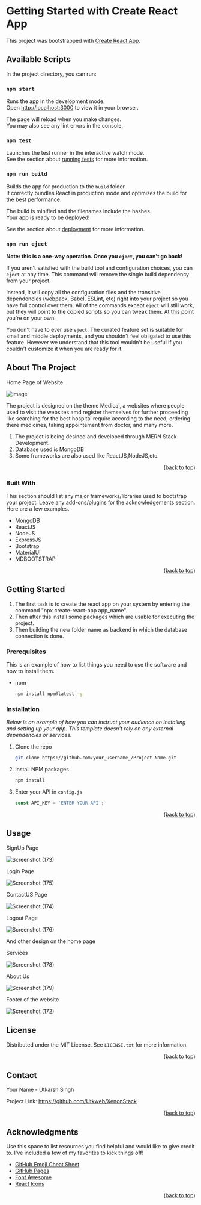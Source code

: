 # Getting Started with Create React App

This project was bootstrapped with [Create React App](https://github.com/facebook/create-react-app).

## Available Scripts

In the project directory, you can run:

### `npm start`

Runs the app in the development mode.\
Open [http://localhost:3000](http://localhost:3000) to view it in your browser.

The page will reload when you make changes.\
You may also see any lint errors in the console.

### `npm test`

Launches the test runner in the interactive watch mode.\
See the section about [running tests](https://facebook.github.io/create-react-app/docs/running-tests) for more information.

### `npm run build`

Builds the app for production to the `build` folder.\
It correctly bundles React in production mode and optimizes the build for the best performance.

The build is minified and the filenames include the hashes.\
Your app is ready to be deployed!

See the section about [deployment](https://facebook.github.io/create-react-app/docs/deployment) for more information.

### `npm run eject`

**Note: this is a one-way operation. Once you `eject`, you can't go back!**

If you aren't satisfied with the build tool and configuration choices, you can `eject` at any time. This command will remove the single build dependency from your project.

Instead, it will copy all the configuration files and the transitive dependencies (webpack, Babel, ESLint, etc) right into your project so you have full control over them. All of the commands except `eject` will still work, but they will point to the copied scripts so you can tweak them. At this point you're on your own.

You don't have to ever use `eject`. The curated feature set is suitable for small and middle deployments, and you shouldn't feel obligated to use this feature. However we understand that this tool wouldn't be useful if you couldn't customize it when you are ready for it.

## About The Project

Home Page of Website

![image](https://user-images.githubusercontent.com/69459568/200961202-20ad7c50-2f3f-4cec-9305-914ecbf77c8d.png)



The project is designed on the theme Medical, a websites where people used to visit the websites amd register themselves for further proceeding like searching for the best hospital require according to the need, ordering there medicines, taking appointement from doctor, and many more.
1. The project is being desined and developed through MERN Stack Development.
2. Database used is MongoDB
3. Some frameworks are also used like ReactJS,NodeJS,etc.



<p align="right">(<a href="#readme-top">back to top</a>)</p>



### Built With

This section should list any major frameworks/libraries used to bootstrap your project. Leave any add-ons/plugins for the acknowledgements section. Here are a few examples.

* MongoDB
* ReactJS
* NodeJS
* ExpressJS
* Bootstrap
* MaterialUI
* MDBOOTSTRAP

<p align="right">(<a href="#readme-top">back to top</a>)</p>



<!-- GETTING STARTED -->
## Getting Started

1. The first task is to create the react app on your system by entering the command "npx create-react-app app_name".
2. Then after this install some packages which are usable for executing the project.
3. Then building the new folder name as backend in which the database connection is done.

### Prerequisites

This is an example of how to list things you need to use the software and how to install them.
* npm
  ```sh
  npm install npm@latest -g
  ```

### Installation

_Below is an example of how you can instruct your audience on installing and setting up your app. This template doesn't rely on any external dependencies or services._


1. Clone the repo
   ```sh
   git clone https://github.com/your_username_/Project-Name.git
   ```
2. Install NPM packages
   ```sh
   npm install
   ```
3. Enter your API in `config.js`
   ```js
   const API_KEY = 'ENTER YOUR API';
   ```

<p align="right">(<a href="#readme-top">back to top</a>)</p>



<!-- USAGE EXAMPLES -->
## Usage
SignUp Page 

![Screenshot (173)](https://user-images.githubusercontent.com/69459568/200960783-6f749fc5-148f-47c5-a4e6-deccb2f21ee0.png)

Login Page

![Screenshot (175)](https://user-images.githubusercontent.com/69459568/200960813-4a0c6560-3e32-4ba5-99a3-9437d8dc7e48.png)

ContactUS Page

![Screenshot (174)](https://user-images.githubusercontent.com/69459568/200960826-8758be69-376d-43b9-b5b8-629e01e2481b.png)

Logout Page

![Screenshot (176)](https://user-images.githubusercontent.com/69459568/200966481-6e5eef53-c7b8-4435-90db-3ccfa3d10bb6.png)


And other design on the home page 

Services

![Screenshot (178)](https://user-images.githubusercontent.com/69459568/200966525-9ab68452-3695-4437-994a-86204d05d9c8.png)

About Us

![Screenshot (179)](https://user-images.githubusercontent.com/69459568/200961406-3eb69187-5dce-4009-8b39-b15378660202.png)

Footer of the website

![Screenshot (172)](https://user-images.githubusercontent.com/69459568/200966574-e11d23e0-65f8-4a7d-8bad-acb319587e42.png)





<!-- LICENSE -->
## License

Distributed under the MIT License. See `LICENSE.txt` for more information.

<p align="right">(<a href="#readme-top">back to top</a>)</p>



<!-- CONTACT -->
## Contact

Your Name - Utkarsh Singh

Project Link: https://github.com/Utkweb/XenonStack

<p align="right">(<a href="#readme-top">back to top</a>)</p>



<!-- ACKNOWLEDGMENTS -->
## Acknowledgments

Use this space to list resources you find helpful and would like to give credit to. I've included a few of my favorites to kick things off!
* [GitHub Emoji Cheat Sheet](https://www.webpagefx.com/tools/emoji-cheat-sheet)
* [GitHub Pages](https://pages.github.com)
* [Font Awesome](https://fontawesome.com)
* [React Icons](https://react-icons.github.io/react-icons/search)

<p align="right">(<a href="#readme-top">back to top</a>)</p>



